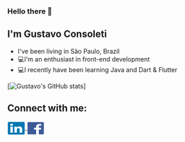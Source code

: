 ### Hello there 👋

## I'm Gustavo Consoleti 
- I've been living in São Paulo, Brazil 
- 💻I'm an enthusiast in front-end development
- 💻I recently have been learning Java and Dart & Flutter


[![Gustavo's GitHub stats](https://github-readme-stats.vercel.app/api?username=Gustavo-CRS&show_icons=true&theme=midnight-purple)]



## Connect with me:
<a href="https://www.linkedin.com/in/gustavo-consoleti-9710071b5/" target="_blank">
<img align="center" alt="gustavo-linkedin" height="30" width="40" src="https://raw.githubusercontent.com/devicons/devicon/master/icons/linkedin/linkedin-original.svg" style="max-width:100%;">
</a>
<a href="https://www.facebook.com/gustavo.consoleti" target="_blank">
<img align="center" alt="gustavo-facebook" height="30" width="40" src="https://raw.githubusercontent.com/devicons/devicon/master/icons/facebook/facebook-original.svg" style="max-width:100%;">
</a>


<!--
**Gustavo-CRS/Gustavo-CRS** is a ✨ _special_ ✨ repository because its `README.md` (this file) appears on your GitHub profile.

Here are some ideas to get you started:

- 🔭 I’m currently working on ...
- 🌱 I’m currently learning ...
- 👯 I’m looking to collaborate on ...
- 🤔 I’m looking for help with ...
- 💬 Ask me about ...
- 📫 How to reach me: ...
- 😄 Pronouns: ...
- ⚡ Fun fact: ...
-->
